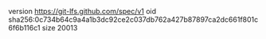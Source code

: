 version https://git-lfs.github.com/spec/v1
oid sha256:0c734b64c9a4a1b3dc92ce2c037db762a427b87897ca2dc661f801c6f6b116c1
size 20013
